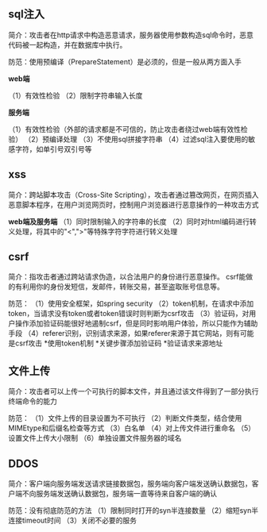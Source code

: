 ## sql注入

简介：攻击者在http请求中构造恶意请求，服务器使用参数构造sql命令时，恶意代码被一起构造，并在数据库中执行。

防范：使用预编译（PrepareStatement）是必须的，但是一般从两方面入手

**web端**

（1）有效性检验
（2）限制字符串输入长度

**服务端**

（1）有效性检验（外部的请求都是不可信的，防止攻击者绕过web端有效性检验）
（2）预编译处理
（3）不使用sql拼接字符串
（4）过滤sql注入要使用的敏感字符，如单引号双引号等

## xss

简介：跨站脚本攻击（Cross-Site Scripting），攻击者通过篡改网页，在网页插入恶意脚本程序，在用户浏览网页时，控制用户浏览器进行恶意操作的一种攻击方式

**web端及服务端**
（1）同时限制输入的字符串的长度
（2）同时对html编码进行转义处理，将其中的"<",">"等特殊字符字符进行转义处理

## csrf

简介：指攻击者通过跨站请求伪造，以合法用户的身份进行恶意操作。
csrf能做的有利用你的身份发短信，发邮件，转账交易，甚至盗取账号信息等。

防范：
（1）使用安全框架，如spring security
（2）token机制，在请求中添加token，当请求没有token或者token错误时则判断为csrf攻击
（3）验证码，对用户操作添加验证码能很好地遏制csrf，但是同时影响用户体验，所以只能作为辅助手段
（4）referer识别，识别请求来源，如果referer来源于其它网站，则有可能是csrf攻击
*使用token机制
*关键步骤添加验证码
*验证请求来源地址


## 文件上传

简介：攻击者可以上传一个可执行的脚本文件，并且通过该文件得到了一部分执行终端命令的能力

防范：
（1）文件上传的目录设置为不可执行
（2）判断文件类型，结合使用MIMEtype和后缀名检查等方式
（3）白名单
（4）对上传文件进行重命名
（5）设置文件上传大小限制
（6）单独设置文件服务器的域名


## DDOS

简介：客户端向服务端发送请求链接数据包，服务端向客户端发送确认数据包，客户端不向服务端发送确认数据包，服务端一直等待来自客户端的确认

防范：没有彻底防范的方法
（1）限制同时打开的syn半连接数量
（2）缩短syn半连接timeout时间
（3）关闭不必要的服务


